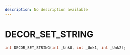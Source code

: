 ```yaml
---
description: No description available 
---
```


# DECOR_SET_STRING

```cpp
int DECOR_SET_STRING(int _Unk0, int _Unk1, int _Unk2);
```